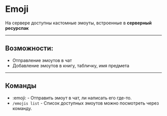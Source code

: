 # Emoji

На сервере доступны кастомные эмоуты, встроенные в **серверный ресурспак**

---

## Возможности:
- Отправление эмоутов в чат
- Добавление эмоутов в книгу, табличку, имя предмета

---

## Команды
- :emoji: - Отправить эмоут в чат, ли написать его где-то.
- `/emojis list` - Список доступных эмоутов можно посмотреть через команду.